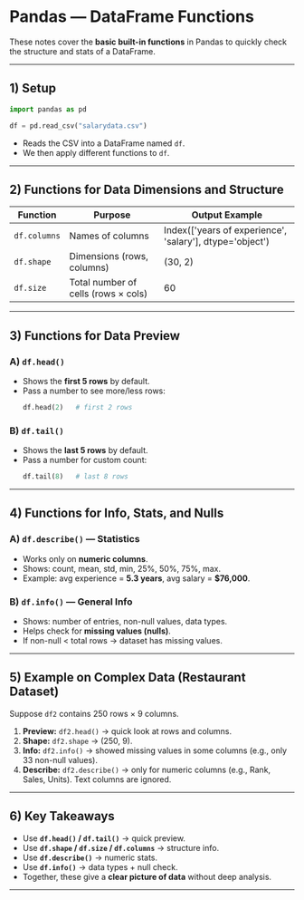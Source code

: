 # Pandas — DataFrame Functions 

These notes cover the **basic built-in functions** in Pandas to quickly check the structure and stats of a DataFrame.

---

## 1) Setup

```python
import pandas as pd

df = pd.read_csv("salarydata.csv")
```

- Reads the CSV into a DataFrame named `df`.  
- We then apply different functions to `df`.  

---

## 2) Functions for Data Dimensions and Structure

| Function | Purpose | Output Example |
|----------|----------|----------------|
| `df.columns` | Names of columns | Index(['years of experience', 'salary'], dtype='object') |
| `df.shape`   | Dimensions (rows, columns) | (30, 2) |
| `df.size`    | Total number of cells (rows × cols) | 60 |

---

## 3) Functions for Data Preview

### A) `df.head()`
- Shows the **first 5 rows** by default.  
- Pass a number to see more/less rows:  
  ```python
  df.head(2)   # first 2 rows
  ```

### B) `df.tail()`
- Shows the **last 5 rows** by default.  
- Pass a number for custom count:  
  ```python
  df.tail(8)   # last 8 rows
  ```

---

## 4) Functions for Info, Stats, and Nulls

### A) `df.describe()` — Statistics
- Works only on **numeric columns**.  
- Shows: count, mean, std, min, 25%, 50%, 75%, max.  
- Example: avg experience = **5.3 years**, avg salary = **$76,000**.

### B) `df.info()` — General Info
- Shows: number of entries, non-null values, data types.  
- Helps check for **missing values (nulls)**.  
- If non-null < total rows → dataset has missing values.

---

## 5) Example on Complex Data (Restaurant Dataset)

Suppose `df2` contains 250 rows × 9 columns.

1. **Preview:** `df2.head()` → quick look at rows and columns.  
2. **Shape:** `df2.shape` → (250, 9).  
3. **Info:** `df2.info()` → showed missing values in some columns (e.g., only 33 non-null values).  
4. **Describe:** `df2.describe()` → only for numeric columns (e.g., Rank, Sales, Units). Text columns are ignored.  

---

## 6) Key Takeaways

- Use **`df.head()` / `df.tail()`** → quick preview.  
- Use **`df.shape` / `df.size` / `df.columns`** → structure info.  
- Use **`df.describe()`** → numeric stats.  
- Use **`df.info()`** → data types + null check.  
- Together, these give a **clear picture of data** without deep analysis.

---
